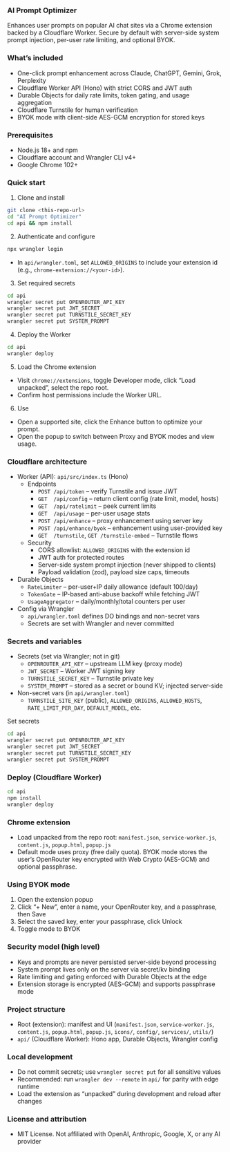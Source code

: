 ### AI Prompt Optimizer

Enhances user prompts on popular AI chat sites via a Chrome extension backed by a Cloudflare Worker. Secure by default with server-side system prompt injection, per-user rate limiting, and optional BYOK.

### What’s included
- One-click prompt enhancement across Claude, ChatGPT, Gemini, Grok, Perplexity
- Cloudflare Worker API (Hono) with strict CORS and JWT auth
- Durable Objects for daily rate limits, token gating, and usage aggregation
- Cloudflare Turnstile for human verification
- BYOK mode with client-side AES-GCM encryption for stored keys

### Prerequisites
- Node.js 18+ and npm
- Cloudflare account and Wrangler CLI v4+
- Google Chrome 102+

### Quick start
1) Clone and install
```bash
git clone <this-repo-url>
cd "AI Prompt Optimizer"
cd api && npm install
```
2) Authenticate and configure
```bash
npx wrangler login
```
- In `api/wrangler.toml`, set `ALLOWED_ORIGINS` to include your extension id (e.g., `chrome-extension://<your-id>`).

3) Set required secrets
```bash
cd api
wrangler secret put OPENROUTER_API_KEY
wrangler secret put JWT_SECRET
wrangler secret put TURNSTILE_SECRET_KEY
wrangler secret put SYSTEM_PROMPT
```

4) Deploy the Worker
```bash
cd api
wrangler deploy
```

5) Load the Chrome extension
- Visit `chrome://extensions`, toggle Developer mode, click “Load unpacked”, select the repo root.
- Confirm host permissions include the Worker URL.

6) Use
- Open a supported site, click the Enhance button to optimize your prompt.
- Open the popup to switch between Proxy and BYOK modes and view usage.

### Cloudflare architecture
- Worker (API): `api/src/index.ts` (Hono)
  - Endpoints
    - `POST /api/token` – verify Turnstile and issue JWT
    - `GET  /api/config` – return client config (rate limit, model, hosts)
    - `GET  /api/ratelimit` – peek current limits
    - `GET  /api/usage` – per-user usage stats
    - `POST /api/enhance` – proxy enhancement using server key
    - `POST /api/enhance/byok` – enhancement using user-provided key
    - `GET  /turnstile`, `GET /turnstile-embed` – Turnstile flows
  - Security
    - CORS allowlist: `ALLOWED_ORIGINS` with the extension id
    - JWT auth for protected routes
    - Server-side system prompt injection (never shipped to clients)
    - Payload validation (zod), payload size caps, timeouts
- Durable Objects
  - `RateLimiter` – per-user+IP daily allowance (default 100/day)
  - `TokenGate` – IP-based anti-abuse backoff while fetching JWT
  - `UsageAggregator` – daily/monthly/total counters per user
- Config via Wrangler
  - `api/wrangler.toml` defines DO bindings and non-secret vars
  - Secrets are set with Wrangler and never committed

### Secrets and variables
- Secrets (set via Wrangler; not in git)
  - `OPENROUTER_API_KEY` – upstream LLM key (proxy mode)
  - `JWT_SECRET` – Worker JWT signing key
  - `TURNSTILE_SECRET_KEY` – Turnstile private key
  - `SYSTEM_PROMPT` – stored as a secret or bound KV; injected server-side
- Non-secret vars (in `api/wrangler.toml`)
  - `TURNSTILE_SITE_KEY` (public), `ALLOWED_ORIGINS`, `ALLOWED_HOSTS`, `RATE_LIMIT_PER_DAY`, `DEFAULT_MODEL`, etc.

Set secrets
```bash
cd api
wrangler secret put OPENROUTER_API_KEY
wrangler secret put JWT_SECRET
wrangler secret put TURNSTILE_SECRET_KEY
wrangler secret put SYSTEM_PROMPT
```

### Deploy (Cloudflare Worker)
```bash
cd api
npm install
wrangler deploy
```

### Chrome extension
- Load unpacked from the repo root: `manifest.json`, `service-worker.js`, `content.js`, `popup.html`, `popup.js`
- Default mode uses proxy (free daily quota). BYOK mode stores the user’s OpenRouter key encrypted with Web Crypto (AES-GCM) and optional passphrase.

### Using BYOK mode
1) Open the extension popup
2) Click “+ New”, enter a name, your OpenRouter key, and a passphrase, then Save
3) Select the saved key, enter your passphrase, click Unlock
4) Toggle mode to BYOK

### Security model (high level)
- Keys and prompts are never persisted server-side beyond processing
- System prompt lives only on the server via secret/kv binding
- Rate limiting and gating enforced with Durable Objects at the edge
- Extension storage is encrypted (AES-GCM) and supports passphrase mode

### Project structure
- Root (extension): manifest and UI (`manifest.json`, `service-worker.js`, `content.js`, `popup.html`, `popup.js`, `icons/`, `config/`, `services/`, `utils/`)
- `api/` (Cloudflare Worker): Hono app, Durable Objects, Wrangler config

### Local development
- Do not commit secrets; use `wrangler secret put` for all sensitive values
- Recommended: run `wrangler dev --remote` in `api/` for parity with edge runtime
- Load the extension as “unpacked” during development and reload after changes

### License and attribution
- MIT License. Not affiliated with OpenAI, Anthropic, Google, X, or any AI provider